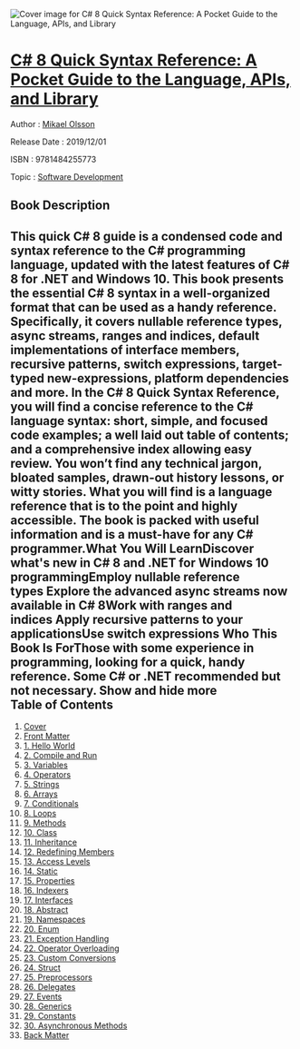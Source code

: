 ![Cover image for C# 8 Quick Syntax Reference: A Pocket Guide to the Language, APIs, and Library](https://imgdetail.ebookreading.net/cover/cover/20200215/EB9781484255773.jpg)

[C# 8 Quick Syntax Reference: A Pocket Guide to the Language, APIs, and Library](https://ebookreading.net/view/book/C%23+8+Quick+Syntax+Reference%3A+A+Pocket+Guide+to+the+Language%2C+APIs%2C+and+Library-EB9781484255773_1.html "C# 8 Quick Syntax Reference: A Pocket Guide to the Language, APIs, and Library")
====================================================================================================================

Author : [Mikael Olsson](https://ebookreading.net/search/author/Mikael+Olsson)

Release Date : 2019/12/01

ISBN : 9781484255773

Topic : [Software Development](https://ebookreading.net/search/category/software-development)

Book Description
-----------------

 This quick C# 8 guide is a condensed code and syntax reference to the C# programming language, updated with the latest features of C# 8 for .NET and Windows 10. This book presents the essential C# 8 syntax in a well-organized format that can be used as a handy reference.  Specifically, it covers nullable reference types, async streams, ranges and indices, default implementations of interface members, recursive patterns, switch expressions, target-typed new-expressions, platform dependencies and more.		In the C# 8 Quick Syntax Reference, you will find a concise reference to the C# language syntax: short, simple, and focused code examples; a well laid out table of contents; and a comprehensive index allowing easy review. You won’t find any technical jargon, bloated samples, drawn-out history lessons, or witty stories. What you will find is a language reference that is to the point and highly accessible. The book is packed with useful information and is a must-have for any C# programmer.What You Will LearnDiscover what's new in C# 8 and .NET for Windows 10 programmingEmploy nullable reference types Explore the advanced async streams now available in C# 8Work with ranges and indices Apply recursive patterns to your applicationsUse switch expressions Who This Book Is ForThose with some experience in programming, looking for a quick, handy reference. Some C# or .NET recommended but not necessary.        Show and hide more                
Table of Contents
-----------------

1. [Cover](https://ebookreading.net/view/book/C%23+8+Quick+Syntax+Reference%3A+A+Pocket+Guide+to+the+Language%2C+APIs%2C+and+Library-EB9781484255773_1.html)
1. [Front Matter](https://ebookreading.net/view/book/C%23+8+Quick+Syntax+Reference%3A+A+Pocket+Guide+to+the+Language%2C+APIs%2C+and+Library-EB9781484255773_2.html)
1. [1. Hello World](https://ebookreading.net/view/book/C%23+8+Quick+Syntax+Reference%3A+A+Pocket+Guide+to+the+Language%2C+APIs%2C+and+Library-EB9781484255773_3.html)
1. [2. Compile and Run](https://ebookreading.net/view/book/C%23+8+Quick+Syntax+Reference%3A+A+Pocket+Guide+to+the+Language%2C+APIs%2C+and+Library-EB9781484255773_4.html)
1. [3. Variables](https://ebookreading.net/view/book/C%23+8+Quick+Syntax+Reference%3A+A+Pocket+Guide+to+the+Language%2C+APIs%2C+and+Library-EB9781484255773_5.html)
1. [4. Operators](https://ebookreading.net/view/book/C%23+8+Quick+Syntax+Reference%3A+A+Pocket+Guide+to+the+Language%2C+APIs%2C+and+Library-EB9781484255773_6.html)
1. [5. Strings](https://ebookreading.net/view/book/C%23+8+Quick+Syntax+Reference%3A+A+Pocket+Guide+to+the+Language%2C+APIs%2C+and+Library-EB9781484255773_7.html)
1. [6. Arrays](https://ebookreading.net/view/book/C%23+8+Quick+Syntax+Reference%3A+A+Pocket+Guide+to+the+Language%2C+APIs%2C+and+Library-EB9781484255773_8.html)
1. [7. Conditionals](https://ebookreading.net/view/book/C%23+8+Quick+Syntax+Reference%3A+A+Pocket+Guide+to+the+Language%2C+APIs%2C+and+Library-EB9781484255773_9.html)
1. [8. Loops](https://ebookreading.net/view/book/C%23+8+Quick+Syntax+Reference%3A+A+Pocket+Guide+to+the+Language%2C+APIs%2C+and+Library-EB9781484255773_10.html)
1. [9. Methods](https://ebookreading.net/view/book/C%23+8+Quick+Syntax+Reference%3A+A+Pocket+Guide+to+the+Language%2C+APIs%2C+and+Library-EB9781484255773_11.html)
1. [10. Class](https://ebookreading.net/view/book/C%23+8+Quick+Syntax+Reference%3A+A+Pocket+Guide+to+the+Language%2C+APIs%2C+and+Library-EB9781484255773_12.html)
1. [11. Inheritance](https://ebookreading.net/view/book/C%23+8+Quick+Syntax+Reference%3A+A+Pocket+Guide+to+the+Language%2C+APIs%2C+and+Library-EB9781484255773_13.html)
1. [12. Redefining Members](https://ebookreading.net/view/book/C%23+8+Quick+Syntax+Reference%3A+A+Pocket+Guide+to+the+Language%2C+APIs%2C+and+Library-EB9781484255773_14.html)
1. [13. Access Levels](https://ebookreading.net/view/book/C%23+8+Quick+Syntax+Reference%3A+A+Pocket+Guide+to+the+Language%2C+APIs%2C+and+Library-EB9781484255773_15.html)
1. [14. Static](https://ebookreading.net/view/book/C%23+8+Quick+Syntax+Reference%3A+A+Pocket+Guide+to+the+Language%2C+APIs%2C+and+Library-EB9781484255773_16.html)
1. [15. Properties](https://ebookreading.net/view/book/C%23+8+Quick+Syntax+Reference%3A+A+Pocket+Guide+to+the+Language%2C+APIs%2C+and+Library-EB9781484255773_17.html)
1. [16. Indexers](https://ebookreading.net/view/book/C%23+8+Quick+Syntax+Reference%3A+A+Pocket+Guide+to+the+Language%2C+APIs%2C+and+Library-EB9781484255773_18.html)
1. [17. Interfaces](https://ebookreading.net/view/book/C%23+8+Quick+Syntax+Reference%3A+A+Pocket+Guide+to+the+Language%2C+APIs%2C+and+Library-EB9781484255773_19.html)
1. [18. Abstract](https://ebookreading.net/view/book/C%23+8+Quick+Syntax+Reference%3A+A+Pocket+Guide+to+the+Language%2C+APIs%2C+and+Library-EB9781484255773_20.html)
1. [19. Namespaces](https://ebookreading.net/view/book/C%23+8+Quick+Syntax+Reference%3A+A+Pocket+Guide+to+the+Language%2C+APIs%2C+and+Library-EB9781484255773_21.html)
1. [20. Enum](https://ebookreading.net/view/book/C%23+8+Quick+Syntax+Reference%3A+A+Pocket+Guide+to+the+Language%2C+APIs%2C+and+Library-EB9781484255773_22.html)
1. [21. Exception Handling](https://ebookreading.net/view/book/C%23+8+Quick+Syntax+Reference%3A+A+Pocket+Guide+to+the+Language%2C+APIs%2C+and+Library-EB9781484255773_23.html)
1. [22. Operator Overloading](https://ebookreading.net/view/book/C%23+8+Quick+Syntax+Reference%3A+A+Pocket+Guide+to+the+Language%2C+APIs%2C+and+Library-EB9781484255773_24.html)
1. [23. Custom Conversions](https://ebookreading.net/view/book/C%23+8+Quick+Syntax+Reference%3A+A+Pocket+Guide+to+the+Language%2C+APIs%2C+and+Library-EB9781484255773_25.html)
1. [24. Struct](https://ebookreading.net/view/book/C%23+8+Quick+Syntax+Reference%3A+A+Pocket+Guide+to+the+Language%2C+APIs%2C+and+Library-EB9781484255773_26.html)
1. [25. Preprocessors](https://ebookreading.net/view/book/C%23+8+Quick+Syntax+Reference%3A+A+Pocket+Guide+to+the+Language%2C+APIs%2C+and+Library-EB9781484255773_27.html)
1. [26. Delegates](https://ebookreading.net/view/book/C%23+8+Quick+Syntax+Reference%3A+A+Pocket+Guide+to+the+Language%2C+APIs%2C+and+Library-EB9781484255773_28.html)
1. [27. Events](https://ebookreading.net/view/book/C%23+8+Quick+Syntax+Reference%3A+A+Pocket+Guide+to+the+Language%2C+APIs%2C+and+Library-EB9781484255773_29.html)
1. [28. Generics](https://ebookreading.net/view/book/C%23+8+Quick+Syntax+Reference%3A+A+Pocket+Guide+to+the+Language%2C+APIs%2C+and+Library-EB9781484255773_30.html)
1. [29. Constants](https://ebookreading.net/view/book/C%23+8+Quick+Syntax+Reference%3A+A+Pocket+Guide+to+the+Language%2C+APIs%2C+and+Library-EB9781484255773_31.html)
1. [30. Asynchronous Methods](https://ebookreading.net/view/book/C%23+8+Quick+Syntax+Reference%3A+A+Pocket+Guide+to+the+Language%2C+APIs%2C+and+Library-EB9781484255773_32.html)
1. [Back Matter](https://ebookreading.net/view/book/C%23+8+Quick+Syntax+Reference%3A+A+Pocket+Guide+to+the+Language%2C+APIs%2C+and+Library-EB9781484255773_33.html)

